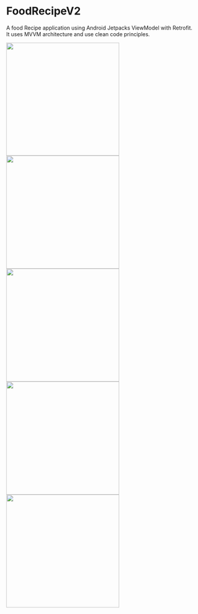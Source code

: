 # FoodRecipeV2
A food Recipe application using Android Jetpacks ViewModel with Retrofit.
It uses MVVM architecture and use clean code principles.

<img src="Screenshots/home.png" width="300">


<img src="Screenshots.dnors.png" width="300">


<img src="Screenshots/intro.png" width="300">


<img src="Screenshots/map.png" width="300">


<img src="Screenshots/verify.png" width="300">
